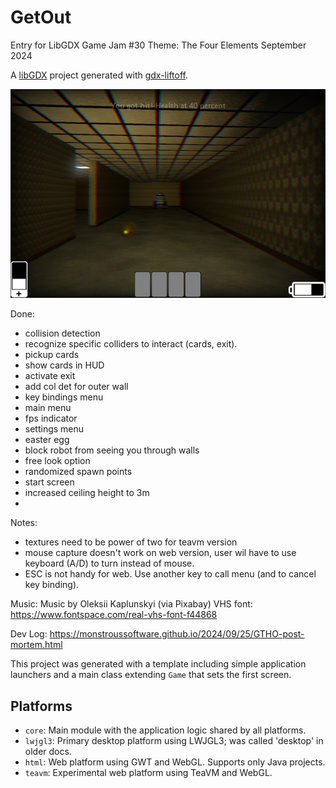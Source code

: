 # GetOut

Entry for LibGDX Game Jam #30
Theme: The Four Elements
September 2024

A [libGDX](https://libgdx.com/) project generated with [gdx-liftoff](https://github.com/libgdx/gdx-liftoff).

![screenshot](screenshot.png)

Done:
- collision detection
- recognize specific colliders to interact (cards, exit).
- pickup cards
- show cards in HUD
- activate exit
- add col det for outer wall
- key bindings menu
- main menu
- fps indicator
- settings menu
- easter egg
- block robot from seeing you through walls
- free look option
- randomized spawn points
- start screen
- increased ceiling height to 3m
- 
Notes:
- textures need to be power of two for teavm version
- mouse capture doesn't work on web version, user wil have to use keyboard (A/D) to turn instead of mouse.
- ESC is not handy for web. Use another key to call menu (and to cancel key binding).



Music:
Music by Oleksii Kaplunskyi (via Pixabay)
VHS font: https://www.fontspace.com/real-vhs-font-f44868

Dev Log: https://monstroussoftware.github.io/2024/09/25/GTHO-post-mortem.html




This project was generated with a template including simple application launchers and a main class extending `Game` that sets the first screen.

## Platforms

- `core`: Main module with the application logic shared by all platforms.
- `lwjgl3`: Primary desktop platform using LWJGL3; was called 'desktop' in older docs.
- `html`: Web platform using GWT and WebGL. Supports only Java projects.
- `teavm`: Experimental web platform using TeaVM and WebGL.
